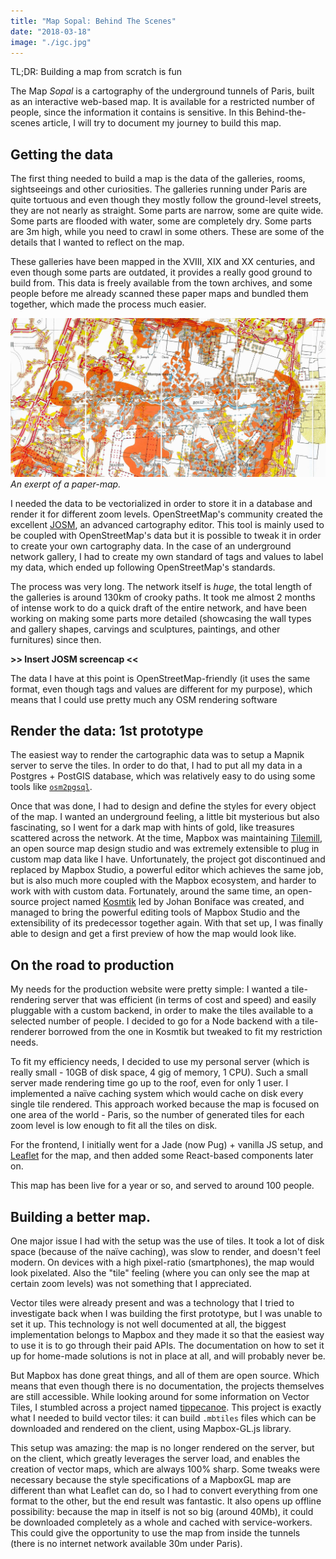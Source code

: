 ```yaml
---
title: "Map Sopal: Behind The Scenes"
date: "2018-03-18"
image: "./igc.jpg"
---
```


TL;DR: Building a map from scratch is fun

The Map _Sopal_ is a cartography of the underground tunnels of Paris, built as an interactive web-based map. It is available for a restricted number of people, since the information it contains is sensitive. In this Behind-the-scenes article, I will try to document my journey to build this map.

## Getting the data

The first thing needed to build a map is the data of the galleries, rooms, sightseeings and other curiosities. The galleries running under Paris are quite tortuous and even though they mostly follow the ground-level streets, they are not nearly as straight. Some parts are narrow, some are quite wide. Some parts are flooded with water, some are completely dry. Some parts are 3m high, while you need to crawl in some others. These are some of the details that I wanted to reflect on the map.

These galleries have been mapped in the XVIII, XIX and XX centuries, and even though some parts are outdated, it provides a really good ground to build from. This data is freely available from the town archives, and some people before me already scanned these paper maps and bundled them together, which made the process much easier.

![IGC map](./igc.jpg)
*An exerpt of a paper-map.*

I needed the data to be vectorialized in order to store it in a database and render it for different zoom levels. OpenStreetMap's community created the excellent [JOSM](http://josm.openstreetmap.de/), an advanced cartography editor. This tool is mainly used to be coupled with OpenStreetMap's data but it is possible to tweak it in order to create your own cartography data. In the case of an underground network gallery, I had to create my own standard of tags and values to label my data, which ended up following OpenStreetMap's standards.

The process was very long. The network itself is _huge_, the total length of the galleries is around 130km of crooky paths. It took me almost 2 months of intense work to do a quick draft of the entire network, and have been working on making some parts more detailed (showcasing the wall types and gallery shapes, carvings and sculptures, paintings, and other furnitures) since then.

**>> Insert JOSM screencap <<**

The data I have at this point is OpenStreetMap-friendly (it uses the same format, even though tags and values are different for my purpose), which means that I could use pretty much any OSM rendering software

## Render the data: 1st prototype

The easiest way to render the cartographic data was to setup a Mapnik server to serve the tiles. In order to do that, I had to put all my data in a Postgres + PostGIS database, which was relatively easy to do using some tools like [`osm2pgsql`](https://github.com/openstreetmap/osm2pgsql/).

Once that was done, I had to design and define the styles for every object of the map. I wanted an underground feeling, a little bit mysterious but also fascinating, so I went for a dark map with hints of gold, like treasures scattered across the network. At the time, Mapbox was maintaining [Tilemill](https://tilemill-project.github.io/tilemill/), an open source map design studio and was extremely extensible to plug in custom map data like I have. Unfortunately, the project got discontinued and replaced by Mapbox Studio, a powerful editor which achieves the same job, but is also much more coupled with the Mapbox ecosystem, and harder to work with with custom data. Fortunately, around the same time, an open-source project named [Kosmtik](https://github.com/kosmtik/kosmtik) led by Johan Boniface was created, and managed to bring the powerful editing tools of Mapbox Studio and the extensibility of its predecessor together again. With that set up, I was finally able to design and get a first preview of how the map would look like.

## On the road to production

My needs for the production website were pretty simple: I wanted a tile-rendering server that was efficient (in terms of cost and speed) and easily pluggable with a custom backend, in order to make the tiles available to a selected number of people. I decided to go for a Node backend with a tile-renderer borrowed from the one in Kosmtik but tweaked to fit my restriction needs.

To fit my efficiency needs, I decided to use my personal server (which is really small - 10GB of disk space, 4 gig of memory, 1 CPU). Such a small server made rendering time go up to the roof, even for only 1 user. I implemented a naïve caching system which would cache on disk every single tile rendered. This approach worked because the map is focused on one area of the world - Paris, so the number of generated tiles for each zoom level is low enough to fit all the tiles on disk.

For the frontend, I initially went for a Jade (now Pug) + vanilla JS setup, and [Leaflet](http://leafletjs.com/) for the map, and then added some React-based components later on.

This map has been live for a year or so, and served to around 100 people.

## Building a better map.

One major issue I had with the setup was the use of tiles. It took a lot of disk space (because of the naïve caching), was slow to render, and doesn't feel modern. On devices with a high pixel-ratio (smartphones), the map would look pixelated. Also the "tile" feeling (where you can only see the map at certain zoom levels) was not something that I appreciated.

Vector tiles were already present and was a technology that I tried to investigate back when I was building the first prototype, but I was unable to set it up. This technology is not well documented at all, the biggest implementation belongs to Mapbox and they made it so that the easiest way to use it is to go through their paid APIs. The documentation on how to set it up for home-made solutions is not in place at all, and will probably never be.

But Mapbox has done great things, and all of them are open source. Which means that even though there is no documentation, the projects themselves are still accessible. While looking around for some information on Vector Tiles, I stumbled across a project named [tippecanoe](https://github.com/mapbox/tippecanoe). This project is exactly what I needed to build vector tiles: it can build `.mbtiles` files which can be downloaded and rendered on the client, using Mapbox-GL.js library.

This setup was amazing: the map is no longer rendered on the server, but on the client, which greatly leverages the server load, and enables the creation of vector maps, which are always 100% sharp. Some tweaks were necessary because the style specifications of a MapboxGL map are different than what Leaflet can do, so I had to convert everything from one format to the other, but the end result was fantastic. It also opens up offline possibility: because the map in itself is not so big (around 40Mb), it could be downloaded completely as a whole and cached with service-workers. This could give the opportunity to use the map from inside the tunnels (there is no internet network available 30m under Paris).